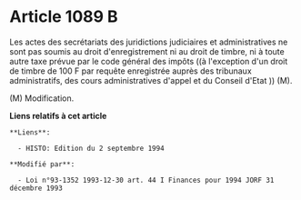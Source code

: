 # Article 1089 B

Les actes des secrétariats des juridictions judiciaires et administratives ne sont pas soumis au droit d'enregistrement ni au
droit de timbre, ni à toute autre taxe prévue par le code général des impôts ((à l'exception d'un droit de timbre de 100 F
par requête enregistrée auprès des tribunaux administratifs, des cours administratives d'appel et du Conseil d'Etat )) (M).

(M) Modification.

**Liens relatifs à cet article**

	**Liens**:

	  - HISTO: Edition du 2 septembre 1994

	**Modifié par**:

	  - Loi n°93-1352 1993-12-30 art. 44 I Finances pour 1994 JORF 31 décembre 1993
